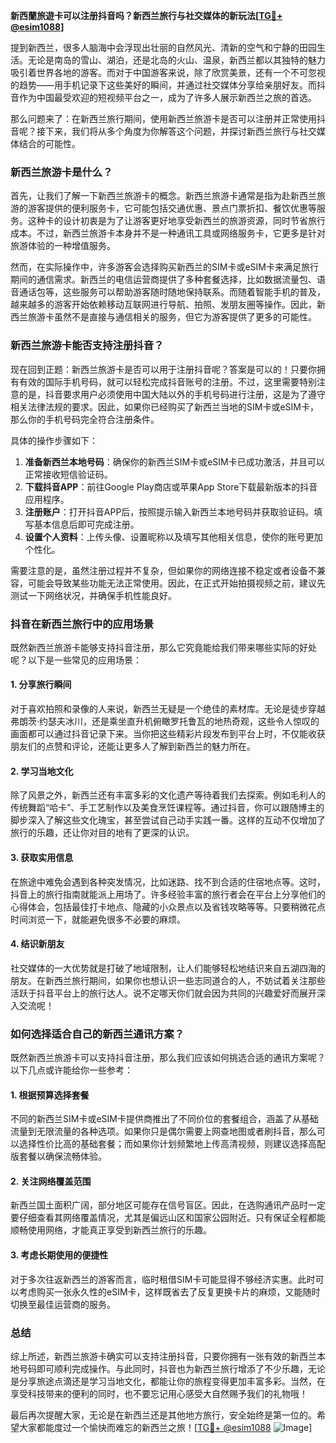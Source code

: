 **新西蘭旅遊卡可以注册抖音吗？新西兰旅行与社交媒体的新玩法[[TG💪+ @esim1088](https://t.me/s/esim1088)]**

提到新西兰，很多人脑海中会浮现出壮丽的自然风光、清新的空气和宁静的田园生活。无论是南岛的雪山、湖泊，还是北岛的火山、温泉，新西兰都以其独特的魅力吸引着世界各地的游客。而对于中国游客来说，除了欣赏美景，还有一个不可忽视的趋势——用手机记录下这些美好的瞬间，并通过社交媒体分享给亲朋好友。而抖音作为中国最受欢迎的短视频平台之一，成为了许多人展示新西兰之旅的首选。

那么问题来了：在新西兰旅行期间，使用新西兰旅游卡是否可以注册并正常使用抖音呢？接下来，我们将从多个角度为你解答这个问题，并探讨新西兰旅行与社交媒体结合的可能性。

### 新西兰旅游卡是什么？

首先，让我们了解一下新西兰旅游卡的概念。新西兰旅游卡通常是指为赴新西兰旅游的游客提供的便利服务卡，它可能包括交通优惠、景点门票折扣、餐饮优惠等服务。这种卡的设计初衷是为了让游客更好地享受新西兰的旅游资源，同时节省旅行成本。不过，新西兰旅游卡本身并不是一种通讯工具或网络服务卡，它更多是针对旅游体验的一种增值服务。

然而，在实际操作中，许多游客会选择购买新西兰的SIM卡或eSIM卡来满足旅行期间的通信需求。新西兰的电信运营商提供了多种套餐选择，比如数据流量包、语音通话包等，这些服务可以帮助游客随时随地保持联系。而随着智能手机的普及，越来越多的游客开始依赖移动互联网进行导航、拍照、发朋友圈等操作。因此，新西兰旅游卡虽然不是直接与通信相关的服务，但它为游客提供了更多的可能性。

### 新西兰旅游卡能否支持注册抖音？

现在回到正题：新西兰旅游卡是否可以用于注册抖音呢？答案是可以的！只要你拥有有效的国际手机号码，就可以轻松完成抖音账号的注册。不过，这里需要特别注意的是，抖音要求用户必须使用中国大陆以外的手机号码进行注册，这是为了遵守相关法律法规的要求。因此，如果你已经购买了新西兰当地的SIM卡或eSIM卡，那么你的手机号码完全符合注册条件。

具体的操作步骤如下：

1. **准备新西兰本地号码**：确保你的新西兰SIM卡或eSIM卡已成功激活，并且可以正常接收短信验证码。
2. **下载抖音APP**：前往Google Play商店或苹果App Store下载最新版本的抖音应用程序。
3. **注册账户**：打开抖音APP后，按照提示输入新西兰本地号码并获取验证码。填写基本信息后即可完成注册。
4. **设置个人资料**：上传头像、设置昵称以及填写其他相关信息，使你的账号更加个性化。

需要注意的是，虽然注册过程并不复杂，但如果你的网络连接不稳定或者设备不兼容，可能会导致某些功能无法正常使用。因此，在正式开始拍摄视频之前，建议先测试一下网络状况，并确保手机性能良好。

### 抖音在新西兰旅行中的应用场景

既然新西兰旅游卡能够支持抖音注册，那么它究竟能给我们带来哪些实际的好处呢？以下是一些常见的应用场景：

#### 1. 分享旅行瞬间

对于喜欢拍照和录像的人来说，新西兰无疑是一个绝佳的素材库。无论是徒步穿越弗朗茨·约瑟夫冰川，还是乘坐直升机俯瞰罗托鲁瓦的地热奇观，这些令人惊叹的画面都可以通过抖音记录下来。当你把这些精彩片段发布到平台上时，不仅能收获朋友们的点赞和评论，还能让更多人了解到新西兰的魅力所在。

#### 2. 学习当地文化

除了风景之外，新西兰还有丰富多彩的文化遗产等待着我们去探索。例如毛利人的传统舞蹈“哈卡”、手工艺制作以及美食烹饪课程等。通过抖音，你可以跟随博主的脚步深入了解这些文化瑰宝，甚至尝试自己动手实践一番。这样的互动不仅增加了旅行的乐趣，还让你对目的地有了更深的认识。

#### 3. 获取实用信息

在旅途中难免会遇到各种突发情况，比如迷路、找不到合适的住宿地点等。这时，抖音上的旅行指南就能派上用场了。许多经验丰富的旅行者会在平台上分享他们的心得体会，包括最佳打卡地点、隐藏的小众景点以及省钱攻略等等。只要稍微花点时间浏览一下，就能避免很多不必要的麻烦。

#### 4. 结识新朋友

社交媒体的一大优势就是打破了地域限制，让人们能够轻松地结识来自五湖四海的朋友。在新西兰旅行期间，如果你也想认识一些志同道合的人，不妨试着关注那些活跃于抖音平台上的旅行达人。说不定哪天你们就会因为共同的兴趣爱好而展开深入交流呢！

### 如何选择适合自己的新西兰通讯方案？

既然新西兰旅游卡可以支持抖音注册，那么我们应该如何挑选合适的通讯方案呢？以下几点或许能给你一些参考：

#### 1. 根据预算选择套餐

不同的新西兰SIM卡或eSIM卡提供商推出了不同价位的套餐组合，涵盖了从基础流量到无限流量的各种选项。如果你只是偶尔需要上网查地图或者刷抖音，那么可以选择性价比高的基础套餐；而如果你计划频繁地上传高清视频，则建议选择高配版套餐以确保流畅体验。

#### 2. 关注网络覆盖范围

新西兰国土面积广阔，部分地区可能存在信号盲区。因此，在选购通讯产品时一定要仔细查看其网络覆盖情况，尤其是偏远山区和国家公园附近。只有保证全程都能顺畅使用网络，才能真正享受到新西兰旅行的乐趣。

#### 3. 考虑长期使用的便捷性

对于多次往返新西兰的游客而言，临时租借SIM卡可能显得不够经济实惠。此时可以考虑购买一张永久性的eSIM卡，这样既省去了反复更换卡片的麻烦，又能随时切换至最佳运营商的服务。

### 总结

综上所述，新西兰旅游卡确实可以支持注册抖音，只要你拥有一张有效的新西兰本地号码即可顺利完成操作。与此同时，抖音也为新西兰旅行增添了不少乐趣，无论是分享旅途点滴还是学习当地文化，都能让你的旅程变得更加丰富多彩。当然，在享受科技带来的便利的同时，也不要忘记用心感受大自然赐予我们的礼物哦！

最后再次提醒大家，无论是在新西兰还是其他地方旅行，安全始终是第一位的。希望大家都能度过一个愉快而难忘的新西兰之旅！[[TG💪+ @esim1088](https://t.me/s/esim1088) ![Image](https://i.postimg.cc/4NQfJmqS/Snipaste-2025-05-13-00-14-12.png)]
